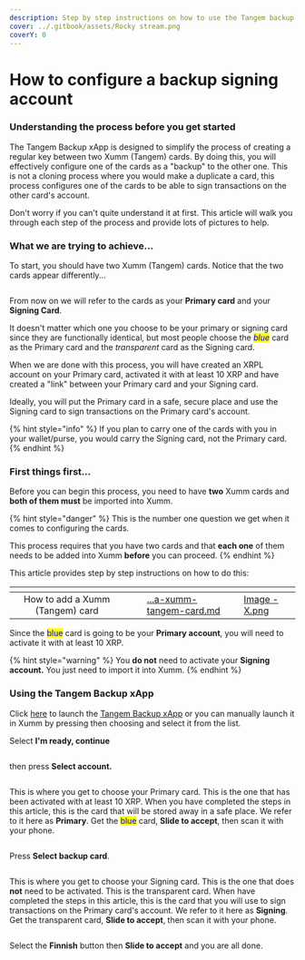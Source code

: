 ```yaml
---
description: Step by step instructions on how to use the Tangem backup xApp
cover: ../.gitbook/assets/Rocky stream.png
coverY: 0
---
```


# How to configure a backup signing account

### **Understanding the process before you get started**

The Tangem Backup xApp is designed to simplify the process of creating a regular key between two Xumm (Tangem) cards. By doing this, you will effectively configure one of the cards as a "backup" to the other one. This is not a cloning process where you would make a duplicate a card, this process configures one of the cards to be able to sign transactions on the other card's account.

Don't worry if you can't quite understand it at first. This article will walk you through each step of the process and provide lots of pictures to help.&#x20;

### What we are trying to achieve...

To start, you should have two Xumm (Tangem) cards. Notice that the two cards appear differently...

<figure><img src="../.gitbook/assets/Xumm Tangem card -3.png" alt=""><figcaption></figcaption></figure>

From now on we will refer to the cards as your **Primary card** and your **Signing Card**.&#x20;

It doesn't matter which one you choose to be your primary or signing card since they are functionally identical, but most people choose the _<mark style="color:blue;">blue</mark>_ card as the Primary card and the _transparent_ card as the Signing card.

When we are done with this process, you will have created an XRPL account on your Primary card, activated it with at least 10 XRP and have created a "link" between your Primary card and your Signing card.

Ideally, you will put the Primary card in a safe, secure place and use the Signing card to sign transactions on the Primary card's account.

{% hint style="info" %}
If you plan to carry one of the cards with you in your wallet/purse, you would carry the Signing card, not the Primary card.
{% endhint %}

### First things first...

Before you can begin this process, you need to have **two** Xumm cards and **both of them must** be imported into Xumm.

{% hint style="danger" %}
This is the number one question we get when it comes to configuring the cards.&#x20;

This process requires that you have two cards and that **each one** of them needs to be added into Xumm **before** you can proceed.
{% endhint %}

This article provides step by step instructions on how to do this:

<table data-view="cards"><thead><tr><th align="center"></th><th data-hidden></th><th data-hidden></th><th data-hidden data-card-target data-type="content-ref"></th><th data-hidden data-card-cover data-type="files"></th></tr></thead><tbody><tr><td align="center">How to add a Xumm (Tangem) card</td><td></td><td></td><td><a href="../getting-started-with-xumm/importing-your-account/...a-xumm-tangem-card.md">...a-xumm-tangem-card.md</a></td><td><a href="../.gitbook/assets/Image - X.png">Image - X.png</a></td></tr></tbody></table>

Since the <mark style="color:blue;">blue</mark> card is going to be your **Primary account**, you will need to activate it with at least 10 XRP.&#x20;

{% hint style="warning" %}
You **do not** need to activate your **Signing account.** You just need to import it into Xumm.
{% endhint %}

### Using the Tangem Backup xApp

Click [here](https://xumm.app/detect/xapp:xumm.tangem-backup) to launch the [Tangem Backup xApp](https://xumm.app/detect/xapp:xumm.tangem-backup) or you can manually launch it in Xumm by pressing<img src="../.gitbook/assets/image (5) (1) (1).png" alt="" data-size="line"> then choosing <img src="../.gitbook/assets/image (3) (5).png" alt="" data-size="line">and select it from the list.

Select **I'm ready, continue**

<figure><img src="../.gitbook/assets/Tangem Backup - 2.png" alt=""><figcaption></figcaption></figure>

then press **Select account.**

<figure><img src="../.gitbook/assets/Tangem Backup - 1.png" alt=""><figcaption></figcaption></figure>

This is where you get to choose your Primary card. This is the one that has been activated with at least 10 XRP. When you have completed the steps in this article, this is the card that will be stored away in a safe place. We refer to it here as **Primary**. Get the <mark style="color:blue;">blue</mark> card, **Slide to accept**, then scan it with your phone.

<figure><img src="../.gitbook/assets/Tangem Backup - 3 (1).png" alt=""><figcaption></figcaption></figure>

Press **Select backup card**.

<figure><img src="../.gitbook/assets/Tangem Backup - 4 (1).png" alt=""><figcaption></figcaption></figure>

This is where you get to choose your Signing card. This is the one that does **not** need to be activated. This is the transparent card. When have completed the steps in this article, this is the card that you will use to sign transactions on the Primary card's account. We refer to it here as **Signing**. Get the transparent card, **Slide to accept**, then scan it with your phone.

<figure><img src="../.gitbook/assets/Tangem Backup - 4.png" alt=""><figcaption></figcaption></figure>

Select the **Finnish** button then **Slide to accept** and you are all done.
